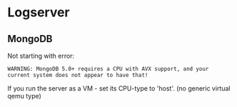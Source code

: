 # Logserver

## MongoDB

Not starting with error:

```
WARNING: MongoDB 5.0+ requires a CPU with AVX support, and your current system does not appear to have that!
```

If you run the server as a VM - set its CPU-type to 'host'. (no generic virtual qemu type)
